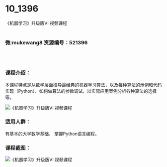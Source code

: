 # 10_1396
《机器学习》升级版VI 视频课程
<br/></br>
<h3>微:mukewang8 资源编号：521396</h3>
<br/></br>
<h3>课程介绍：</h3>
<p>本课程特点是从数学层面推导最经典的<a title="查看与 机器学习 相关的文章" target="_blank">机器学习</a>算法，以及每种算法的示例和代码实现（Python）、如何做算法的参数调试、以实际应用案例分析各种算法的选择等。</p>
<p><img src="https://www.ko996.com/wp-content/uploads/img/2018/03/2-147-300x171.png" alt="《机器学习》升级版VI 视频课程"></p>
<div class="info-desc">
<h3>适用人群：</h3>
<p>有基本的大学数学基础， 掌握Python语言编程。</p>
<h3>课程截图：</h3>
<p><img src="https://www.ko996.com/wp-content/uploads/img/2018/03/3-148-189x300.png" alt="《机器学习》升级版VI 视频课程"></p>


			
</div>
